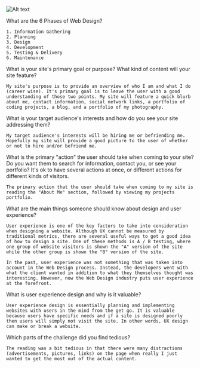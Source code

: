 ![Alt text](/imgs/site-map.png "LY Personal Website Site Map")

What are the 6 Phases of Web Design?

	1. Information Gathering
	2. Planning
	3. Design
	4. Development 
	5. Testing & Delivery
	6. Maintenance

What is your site's primary goal or purpose? What kind of content will your site feature?

	My site's purpose is to provide an overview of who I am and what I do (career wise). It's primary goal is to leave the user with a good understanding of those two points. My site will feature a quick blurb about me, contact information, social network links, a portfolio of coding projects, a blog, and a portfolio of my photography.

What is your target audience's interests and how do you see your site addressing them?

	My target audience's interests will be hiring me or befriending me. Hopefully my site will provide a good picture to the user of whether or not to hire and/or befriend me.

What is the primary "action" the user should take when coming to your site? Do you want them to search for information, contact you, or see your portfolio? It's ok to have several actions at once, or different actions for different kinds of visitors.

	The primary action that the user should take when coming to my site is reading the "About Me" section, followed by viewing my projects portfolio.

What are the main things someone should know about design and user experience?

	User experience is one of the key factors to take into consideration when designing a website. Although UX cannot be measured by traditional metrics, there are several useful ways to get a good idea of how to design a site. One of these methods is A / B testing, where one group of website visitors is shown the "A" version of the site while the other group is shown the "B" version of the site. 

	In the past, user experience was not something that was taken into account in the Web Design process. Instead, the developers went with what the client wanted in addition to what they themselves thought was interesting. However, now the Web Design industry puts user experience at the forefront. 

What is user experience design and why is it valuable? 

	User experience design is essentially planning and implementing websites with users in the mind from the get go. It is valuable because users have specific needs and if a site is designed poorly then users will simply not visit the site. In other words, UX design can make or break a website. 

Which parts of the challenge did you find tedious?

	The reading was a bit tedious in that there were many distractions (advertisements, pictures, links) on the page when really I just wanted to get the most out of the actual content. 